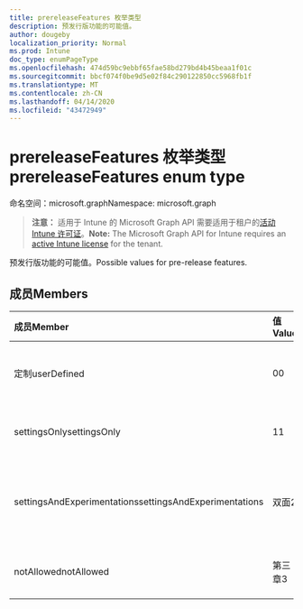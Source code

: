 ```yaml
---
title: prereleaseFeatures 枚举类型
description: 预发行版功能的可能值。
author: dougeby
localization_priority: Normal
ms.prod: Intune
doc_type: enumPageType
ms.openlocfilehash: 474d59bc9ebbf65fae58bd279bd4b45beaa1f01c
ms.sourcegitcommit: bbcf074f0be9d5e02f84c290122850cc5968fb1f
ms.translationtype: MT
ms.contentlocale: zh-CN
ms.lasthandoff: 04/14/2020
ms.locfileid: "43472949"
---
```

# <a name="prereleasefeatures-enum-type"></a><span data-ttu-id="fc331-103">prereleaseFeatures 枚举类型</span><span class="sxs-lookup"><span data-stu-id="fc331-103">prereleaseFeatures enum type</span></span>

<span data-ttu-id="fc331-104">命名空间：microsoft.graph</span><span class="sxs-lookup"><span data-stu-id="fc331-104">Namespace: microsoft.graph</span></span>

> <span data-ttu-id="fc331-105">**注意：** 适用于 Intune 的 Microsoft Graph API 需要适用于租户的[活动 Intune 许可证](https://go.microsoft.com/fwlink/?linkid=839381)。</span><span class="sxs-lookup"><span data-stu-id="fc331-105">**Note:** The Microsoft Graph API for Intune requires an [active Intune license](https://go.microsoft.com/fwlink/?linkid=839381) for the tenant.</span></span>

<span data-ttu-id="fc331-106">预发行版功能的可能值。</span><span class="sxs-lookup"><span data-stu-id="fc331-106">Possible values for pre-release features.</span></span>

## <a name="members"></a><span data-ttu-id="fc331-107">成员</span><span class="sxs-lookup"><span data-stu-id="fc331-107">Members</span></span>
|<span data-ttu-id="fc331-108">成员</span><span class="sxs-lookup"><span data-stu-id="fc331-108">Member</span></span>|<span data-ttu-id="fc331-109">值</span><span class="sxs-lookup"><span data-stu-id="fc331-109">Value</span></span>|<span data-ttu-id="fc331-110">说明</span><span class="sxs-lookup"><span data-stu-id="fc331-110">Description</span></span>|
|:---|:---|:---|
|<span data-ttu-id="fc331-111">定制</span><span class="sxs-lookup"><span data-stu-id="fc331-111">userDefined</span></span>|<span data-ttu-id="fc331-112">0</span><span class="sxs-lookup"><span data-stu-id="fc331-112">0</span></span>|<span data-ttu-id="fc331-113">用户定义，默认值，无意向。</span><span class="sxs-lookup"><span data-stu-id="fc331-113">User Defined, default value, no intent.</span></span>|
|<span data-ttu-id="fc331-114">settingsOnly</span><span class="sxs-lookup"><span data-stu-id="fc331-114">settingsOnly</span></span>|<span data-ttu-id="fc331-115">1</span><span class="sxs-lookup"><span data-stu-id="fc331-115">1</span></span>|<span data-ttu-id="fc331-116">仅设置预发布功能。</span><span class="sxs-lookup"><span data-stu-id="fc331-116">Settings only pre-release features.</span></span>|
|<span data-ttu-id="fc331-117">settingsAndExperimentations</span><span class="sxs-lookup"><span data-stu-id="fc331-117">settingsAndExperimentations</span></span>|<span data-ttu-id="fc331-118">双面</span><span class="sxs-lookup"><span data-stu-id="fc331-118">2</span></span>|<span data-ttu-id="fc331-119">设置和 experimentations 预发布功能。</span><span class="sxs-lookup"><span data-stu-id="fc331-119">Settings and experimentations pre-release features.</span></span>|
|<span data-ttu-id="fc331-120">notAllowed</span><span class="sxs-lookup"><span data-stu-id="fc331-120">notAllowed</span></span>|<span data-ttu-id="fc331-121">第三章</span><span class="sxs-lookup"><span data-stu-id="fc331-121">3</span></span>|<span data-ttu-id="fc331-122">不允许使用预发布功能。</span><span class="sxs-lookup"><span data-stu-id="fc331-122">Pre-release features not allowed.</span></span>|







